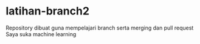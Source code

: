 # latihan-branch2
Repository dibuat guna mempelajari branch serta merging dan pull request
Saya suka machine learning
